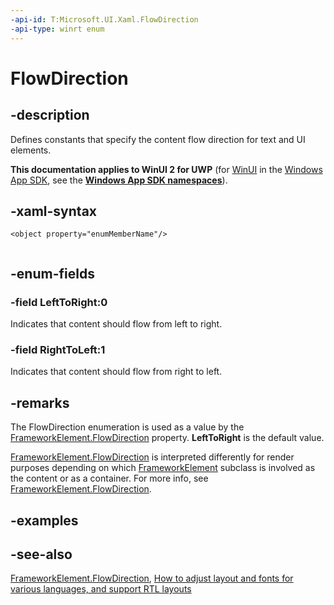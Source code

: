 ```yaml
---
-api-id: T:Microsoft.UI.Xaml.FlowDirection
-api-type: winrt enum
---
```


<!-- Enumeration syntax
public enum Windows.UI.Xaml.FlowDirection : int
-->

# FlowDirection

## -description

Defines constants that specify the content flow direction for text and UI elements.

**This documentation applies to WinUI 2 for UWP** (for [WinUI](/windows/apps/winui/winui3/) in the [Windows App SDK](/windows/apps/windows-app-sdk/), see the **[Windows App SDK namespaces](/windows/windows-app-sdk/api/winrt/)**).

## -xaml-syntax

```xaml
<object property="enumMemberName"/>
 
```

## -enum-fields

### -field LeftToRight:0

Indicates that content should flow from left to right.

### -field RightToLeft:1

Indicates that content should flow from right to left.

## -remarks

The FlowDirection enumeration is used as a value by the [FrameworkElement.FlowDirection](frameworkelement_flowdirection.md) property. **LeftToRight** is the default value.

[FrameworkElement.FlowDirection](frameworkelement_flowdirection.md) is interpreted differently for render purposes depending on which [FrameworkElement](frameworkelement.md) subclass is involved as the content or as a container. For more info, see [FrameworkElement.FlowDirection](frameworkelement_flowdirection.md).

## -examples

## -see-also

[FrameworkElement.FlowDirection](frameworkelement_flowdirection.md), [How to adjust layout and fonts for various languages, and support RTL layouts](/previous-versions/windows/apps/hh967760(v=win.10))
